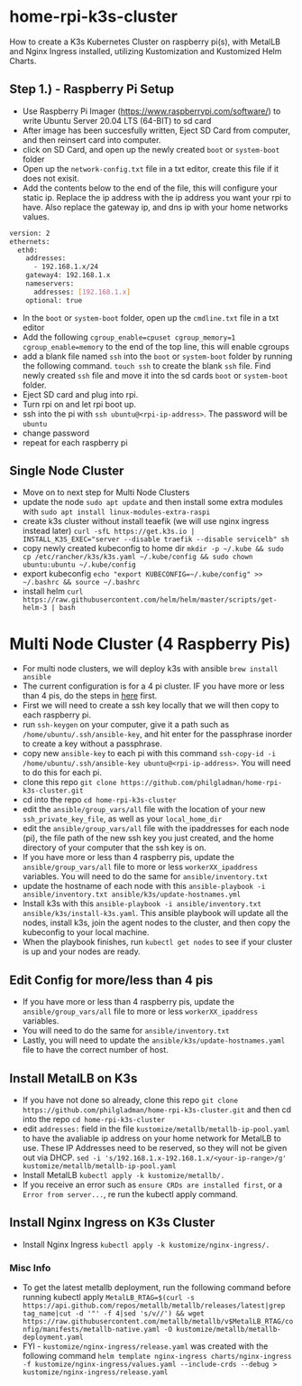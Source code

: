 # home-rpi-k3s-cluster
How to create a K3s Kubernetes Cluster on raspberry pi(s), with MetalLB and Nginx Ingress installed, utilizing Kustomization and Kustomized Helm Charts.

## Step 1.) - Raspberry Pi Setup
- Use Raspberry Pi Imager (https://www.raspberrypi.com/software/) to write Ubuntu Server 20.04 LTS (64-BIT) to sd card
- After image has been succesfully written, Eject SD Card from computer, and then reinsert card into computer.
- click on SD Card, and open up the newly created `boot` or `system-boot` folder
- Open up the `network-config.txt` file in a txt editor, create this file if it does not exisit.
- Add the contents below to the end of the file, this will configure your static ip. Replace the ip address with the ip address you want your rpi to have. Also replace the gateway ip, and dns ip with your home networks values.

```bash
version: 2
ethernets:
  eth0:
    addresses:
      - 192.168.1.x/24
    gateway4: 192.168.1.x
    nameservers:
      addresses: [192.168.1.x]
    optional: true
```

- In the `boot`  or `system-boot` folder, open up the `cmdline.txt` file in a txt editor
- Add the following `cgroup_enable=cpuset cgroup_memory=1 cgroup_enable=memory` to the end of the top line, this will enable cgroups
- add a blank file named `ssh` into the `boot` or `system-boot` folder by running the following command. `touch ssh` to create the blank `ssh` file. Find newly created `ssh` file and move it into the sd cards `boot` or `system-boot` folder.
- Eject SD card and plug into rpi.
- Turn rpi on and let rpi boot up.
- ssh into the pi with `ssh ubuntu@<rpi-ip-address>`. The password will be `ubuntu`
- change password
- repeat for each raspberry pi

## Single Node Cluster
- Move on to next step for Multi Node Clusters
- update the node `sudo apt update` and then install some extra modules with `sudo apt install linux-modules-extra-raspi`
- create k3s cluster without install teaefik (we will use nginx ingress instead later) `curl -sfL https://get.k3s.io | INSTALL_K3S_EXEC="server --disable traefik --disable servicelb" sh`
- copy newly created kubeconfig to home dir `mkdir -p ~/.kube && sudo cp /etc/rancher/k3s/k3s.yaml ~/.kube/config && sudo chown ubuntu:ubuntu ~/.kube/config`
- export kubeconfig `echo "export KUBECONFIG=~/.kube/config" >> ~/.bashrc && source ~/.bashrc`
- install helm `curl https://raw.githubusercontent.com/helm/helm/master/scripts/get-helm-3 | bash`

# Multi Node Cluster (4 Raspberry Pis)
- For multi node clusters, we will deploy k3s with ansible `brew install ansible`
- The current configuration is for a 4 pi cluster. IF you have more or less than 4 pis, do the steps in [here](README.md#step-1---edit-config-for-moreless-than-4-pis) first.
- First we will need to create a ssh key locally that we will then copy to each raspberry pi.
- run `ssh-keygen` on your computer, give it a path such as `/home/ubuntu/.ssh/ansible-key`, and hit enter for the passphrase inorder to create a key without a passphrase.
- copy new `ansible-key` to each pi with this command `ssh-copy-id -i /home/ubuntu/.ssh/ansible-key ubuntu@<rpi-ip-address>`. You will need to do this for each pi.
- clone this repo `git clone https://github.com/philgladman/home-rpi-k3s-cluster.git`
- cd into the repo `cd home-rpi-k3s-cluster`
- edit the `ansible/group_vars/all` file with the location of your new `ssh_private_key_file`, as well as your `local_home_dir`
- edit the `ansible/group_vars/all` file with the ipaddresses for each node (pi), the file path of the new ssh key you just created, and the home directory of your computer that the ssh key is on.
- If you have more or less than 4 raspberry pis, update the `ansible/group_vars/all` file to more or less `workerXX_ipaddress` variables. You will need to do the same for `ansible/inventory.txt`
- update the hostname of each node with this `ansible-playbook -i ansible/inventory.txt ansible/k3s/update-hostnames.yml`
- Install k3s with this `ansible-playbook -i ansible/inventory.txt ansible/k3s/install-k3s.yaml`. This ansible playbook will update all the nodes, install k3s, join the agent nodes to the cluster, and then copy the kubeconfig to your local machine.
- When the playbook finishes, run `kubectl get nodes` to see if your cluster is up and your nodes are ready.

## Edit Config for more/less than 4 pis
- If you have more or less than 4 raspberry pis, update the `ansible/group_vars/all` file to more or less `workerXX_ipaddress` variables. 
- You will need to do the same for `ansible/inventory.txt`
- Lastly, you will need to update the `ansible/k3s/update-hostnames.yaml` file to have the correct number of host.

## Install MetalLB on K3s 
- If you have not done so already, clone this repo `git clone https://github.com/philgladman/home-rpi-k3s-cluster.git` and then cd into the repo `cd home-rpi-k3s-cluster`
- edit `addresses:` field in the file `kustomize/metallb/metallb-ip-pool.yaml` to have the avaliable ip address on your home network for MetalLB to use. These IP Addresses need to be reserved, so they will not be given out via DHCP. `sed -i 's/192.168.1.x-192.168.1.x/<your-ip-range>/g' kustomize/metallb/metallb-ip-pool.yaml`
- Install MetalLB `kubectl apply -k kustomize/metallb/.`
- If you receive an error such as `ensure CRDs are installed first`, or a `Error from server...`, re run the kubectl apply command.

## Install Nginx Ingress on K3s Cluster
- Install Nginx Ingress `kubectl apply -k kustomize/nginx-ingress/.`

### Misc Info
- To get the latest metallb deployment, run the following command  before running kubectl apply `MetalLB_RTAG=$(curl -s https://api.github.com/repos/metallb/metallb/releases/latest|grep tag_name|cut -d '"' -f 4|sed 's/v//') && wget https://raw.githubusercontent.com/metallb/metallb/v$MetalLB_RTAG/config/manifests/metallb-native.yaml -O kustomize/metallb/metallb-deployment.yaml`
- FYI - `kustomize/nginx-ingress/release.yaml` was created with the following command `helm template nginx-ingress charts/nginx-ingress -f kustomize/nginx-ingress/values.yaml --include-crds --debug > kustomize/nginx-ingress/release.yaml`

